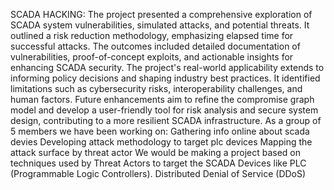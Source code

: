 SCADA HACKING: The project presented a comprehensive exploration of SCADA system vulnerabilities, simulated attacks, and potential threats. It outlined a risk reduction methodology, emphasizing elapsed time for successful attacks. The outcomes included detailed documentation of vulnerabilities, proof-of-concept exploits, and actionable insights for enhancing SCADA security. The project's real-world applicability extends to informing policy decisions and shaping industry best practices. It identified limitations such as cybersecurity risks, interoperability challenges, and human factors. Future enhancements aim to refine the compromise graph model and develop a user-friendly tool for risk analysis and secure system design, contributing to a more resilient SCADA infrastructure.
As a group of 5 members we have been working on: Gathering info online about scada devies Developing attack methodology to target plc devices Mapping the attack surface by threat actor We would be making a project based on techniques used by Threat Actors to target the SCADA Devices like PLC (Programmable Logic Controllers). Distributed Denial of Service (DDoS)
